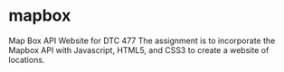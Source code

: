 # mapbox
Map Box API Website for DTC 477
The assignment is to incorporate the Mapbox API with Javascript, HTML5, and CSS3 to create a website of locations.
